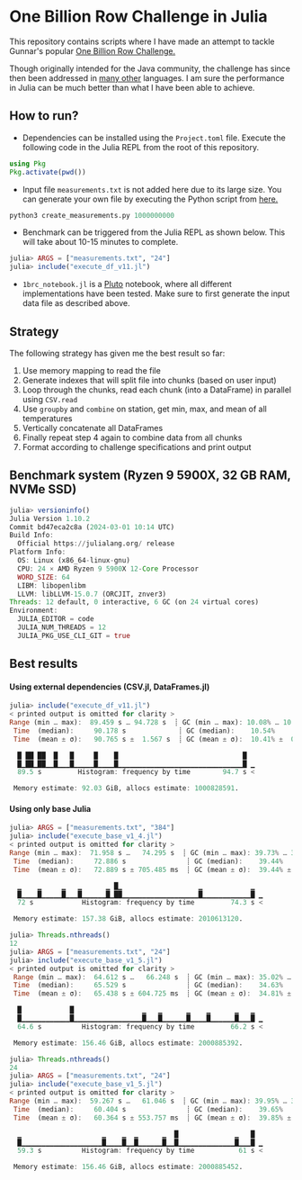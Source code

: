 # One Billion Row Challenge in Julia

This repository contains scripts where I have made an attempt to tackle Gunnar's
popular [One Billion Row Challenge.](https://www.morling.dev/blog/one-billion-row-challenge/)

Though originally intended for the Java community, the challenge has since then been
addressed in [many other](https://1brc.dev/#the-challenge) languages. I am sure the
performance in Julia can be much better than what I have been able to achieve.

## How to run?

- Dependencies can be installed using the `Project.toml` file. Execute the following
code in the Julia REPL from the root of this repository.

```julia
using Pkg
Pkg.activate(pwd())
```

- Input file `measurements.txt` is not added here due to its large size. You can generate
your own file by executing the Python script from [here.](https://github.com/gunnarmorling/1brc/blob/main/src/main/python/create_measurements.py)

```python
python3 create_measurements.py 1000000000
```

- Benchmark can be triggered from the Julia REPL as shown below. This will take about
10-15 minutes to complete.

```julia
julia> ARGS = ["measurements.txt", "24"]
julia> include("execute_df_v11.jl")
```

- `1brc_notebook.jl` is a [Pluto](https://github.com/fonsp/Pluto.jl)
notebook, where all different implementations have been tested. Make sure to first
generate the input data file as described above.

## Strategy
The following strategy has given me the best result so far:

1. Use memory mapping to read the file
2. Generate indexes that will split file into chunks (based on user input)
3. Loop through the chunks, read each chunk (into a DataFrame) in parallel using `CSV.read`
4. Use `groupby` and `combine` on station, get min, max, and mean of all temperatures
5. Vertically concatenate all DataFrames
6. Finally repeat step 4 again to combine data from all chunks
7. Format according to challenge specifications and print output

## Benchmark system (Ryzen 9 5900X, 32 GB RAM, NVMe SSD)

```julia
julia> versioninfo()
Julia Version 1.10.2
Commit bd47eca2c8a (2024-03-01 10:14 UTC)
Build Info:
  Official https://julialang.org/ release
Platform Info:
  OS: Linux (x86_64-linux-gnu)
  CPU: 24 × AMD Ryzen 9 5900X 12-Core Processor
  WORD_SIZE: 64
  LIBM: libopenlibm
  LLVM: libLLVM-15.0.7 (ORCJIT, znver3)
Threads: 12 default, 0 interactive, 6 GC (on 24 virtual cores)
Environment:
  JULIA_EDITOR = code
  JULIA_NUM_THREADS = 12
  JULIA_PKG_USE_CLI_GIT = true
```

## Best results

#### Using external dependencies (CSV.jl, DataFrames.jl)

```julia
julia> include("execute_df_v11.jl")
< printed output is omitted for clarity >
Range (min … max):  89.459 s … 94.728 s  ┊ GC (min … max): 10.08% … 10.85%
 Time  (median):     90.178 s             ┊ GC (median):    10.54%
 Time  (mean ± σ):   90.765 s ±  1.567 s  ┊ GC (mean ± σ):  10.41% ±  0.41%

  █ ██ ██  █   █     █    █                               █  
  █▁██▁██▁▁█▁▁▁█▁▁▁▁▁█▁▁▁▁█▁▁▁▁▁▁▁▁▁▁▁▁▁▁▁▁▁▁▁▁▁▁▁▁▁▁▁▁▁▁▁█ ▁
  89.5 s         Histogram: frequency by time        94.7 s <

 Memory estimate: 92.03 GiB, allocs estimate: 1000828591.
```

#### Using only base Julia

```julia
julia> ARGS = ["measurements.txt", "384"]
julia> include("execute_base_v1_4.jl")
< printed output is omitted for clarity >
Range (min … max):  71.958 s …   74.295 s  ┊ GC (min … max): 39.73% … 38.84%
 Time  (median):     72.886 s               ┊ GC (median):    39.44%
 Time  (mean ± σ):   72.889 s ± 705.485 ms  ┊ GC (mean ± σ):  39.44% ±  0.31%

  ▁    ▁     ▁   ▁      ▁ █▁                   ▁            ▁  
  █▁▁▁▁█▁▁▁▁▁█▁▁▁█▁▁▁▁▁▁█▁██▁▁▁▁▁▁▁▁▁▁▁▁▁▁▁▁▁▁▁█▁▁▁▁▁▁▁▁▁▁▁▁█ ▁
  72 s            Histogram: frequency by time         74.3 s <

 Memory estimate: 157.38 GiB, allocs estimate: 2010613120.
```

```julia
julia> Threads.nthreads()
12
julia> ARGS = ["measurements.txt", "24"]
julia> include("execute_base_v1_5.jl")
< printed output is omitted for clarity >
 Range (min … max):  64.612 s …   66.248 s  ┊ GC (min … max): 35.02% … 34.99%
 Time  (median):     65.529 s               ┊ GC (median):    34.63%
 Time  (mean ± σ):   65.438 s ± 604.725 ms  ┊ GC (mean ± σ):  34.81% ±  0.41%

  █            █                 ▁   ▁      ▁    ▁      ▁   ▁  
  █▁▁▁▁▁▁▁▁▁▁▁▁█▁▁▁▁▁▁▁▁▁▁▁▁▁▁▁▁▁█▁▁▁█▁▁▁▁▁▁█▁▁▁▁█▁▁▁▁▁▁█▁▁▁█ ▁
  64.6 s          Histogram: frequency by time         66.2 s <

 Memory estimate: 156.46 GiB, allocs estimate: 2000885392.
```

```julia
julia> Threads.nthreads()
24
julia> ARGS = ["measurements.txt", "24"]
julia> include("execute_base_v1_5.jl")
< printed output is omitted for clarity >
Range (min … max):  59.267 s …   61.046 s  ┊ GC (min … max): 39.95% … 38.96%
 Time  (median):     60.404 s               ┊ GC (median):    39.65%
 Time  (mean ± σ):   60.364 s ± 553.757 ms  ┊ GC (mean ± σ):  39.85% ±  0.66%

  ▁                    ▁    ▁  ▁      ▁  █              ▁   █  
  █▁▁▁▁▁▁▁▁▁▁▁▁▁▁▁▁▁▁▁▁█▁▁▁▁█▁▁█▁▁▁▁▁▁█▁▁█▁▁▁▁▁▁▁▁▁▁▁▁▁▁█▁▁▁█ ▁
  59.3 s          Histogram: frequency by time           61 s <

 Memory estimate: 156.46 GiB, allocs estimate: 2000885452.
```